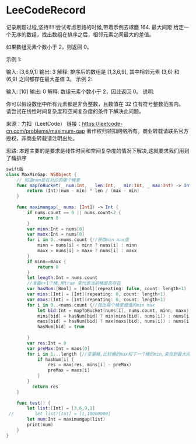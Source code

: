 # LeeCodeRecord
记录刷题过程,坚持!!!!!尝试考虑思路的时候,带着示例去琢磨
164. 最大间距
给定一个无序的数组，找出数组在排序之后，相邻元素之间最大的差值。

如果数组元素个数小于 2，则返回 0。

示例 1:

输入: [3,6,9,1]
输出: 3
解释: 排序后的数组是 [1,3,6,9], 其中相邻元素 (3,6) 和 (6,9) 之间都存在最大差值 3。
示例 2:

输入: [10]
输出: 0
解释: 数组元素个数小于 2，因此返回 0。
说明:

你可以假设数组中所有元素都是非负整数，且数值在 32 位有符号整数范围内。
请尝试在线性时间复杂度和空间复杂度的条件下解决此问题。

来源：力扣（LeetCode）
链接：https://leetcode-cn.com/problems/maximum-gap
著作权归领扣网络所有。商业转载请联系官方授权，非商业转载请注明出处。

思路:  本题主要的是要求是线性时间和空间复杂度的情况下解决,这就要求我们用到了桶排序

```swift
swift版
class MaxMinGap: NSObject {
    // 知道num是在对应的哪个桶里
    func mapToBucket(_ num:Int, _ len:Int, _ min:Int, _ max:Int) -> Int {
        return (Int)(num - min) * len / (max - min)
    }
    
    func maximumgap(_ nums: [Int]) -> Int {
        if nums.count == 0 || nums.count<2 {
            return 0
        }
        var minn:Int = nums[0]
        var maxx:Int = nums[0]
        for i in 0..<nums.count {//获取min max值
            minn = nums[i] < minn ? nums[i] : minn
            maxx = nums[i] > maxx ? nums[i] : maxx
        }
        if minn==maxx {
            return 0
        }
        let length:Int = nums.count
        //准备n+1个捅,用true 来代表当前桶是否存在
        var hasNum:[Bool] = [Bool](repeating: false, count: length+1)
        var mins:[Int] = [Int](repeating: 0, count: length+1)
        var maxs:[Int] = [Int](repeating: 0, count: length+1)
        for i in 0..<nums.count {//找出每个桶里面值的min max
            let bid:Int = mapToBucket(nums[i], nums.count, minn, maxx)
            mins[bid] = hasNum[bid] ? min(mins[bid], nums[i]) : nums[i]
            maxs[bid] = hasNum[bid] ? max(maxs[bid], nums[i]) : nums[i]
            hasNum[bid] = true
    
        }
        var res:Int = 0
        var preMax:Int = maxs[0]
        for i in 1...length {//变量桶,比较桶的max和下一个桶的min,来找到最大间距
            if hasNum[i] {
                res = max(res, mins[i] - preMax)
                preMax = maxs[i]
            }
        }
          return res
    }
    
    func test() {
        let list:[Int] = [3,6,9,1]
 //        let list:[Int] = [1,10000000]
        let num:Int = maximumgap(list)
        print(num)
    }
}
````
